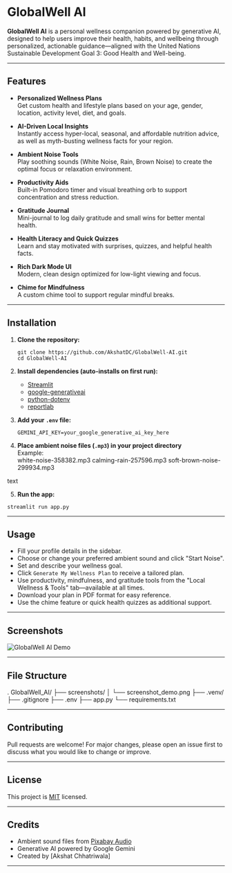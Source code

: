 # GlobalWell AI

**GlobalWell AI** is a personal wellness companion powered by generative AI, designed to help users improve their health, habits, and wellbeing through personalized, actionable guidance—aligned with the United Nations Sustainable Development Goal 3: Good Health and Well-being.

---

## Features

- **Personalized Wellness Plans**  
  Get custom health and lifestyle plans based on your age, gender, location, activity level, diet, and goals.

- **AI-Driven Local Insights**  
  Instantly access hyper-local, seasonal, and affordable nutrition advice, as well as myth-busting wellness facts for your region.

- **Ambient Noise Tools**  
  Play soothing sounds (White Noise, Rain, Brown Noise) to create the optimal focus or relaxation environment.

- **Productivity Aids**  
  Built-in Pomodoro timer and visual breathing orb to support concentration and stress reduction.

- **Gratitude Journal**  
  Mini-journal to log daily gratitude and small wins for better mental health.

- **Health Literacy and Quick Quizzes**  
  Learn and stay motivated with surprises, quizzes, and helpful health facts.

- **Rich Dark Mode UI**  
  Modern, clean design optimized for low-light viewing and focus.

- **Chime for Mindfulness**  
  A custom chime tool to support regular mindful breaks.

---

## Installation

1. **Clone the repository:**
    ```
    git clone https://github.com/AkshatDC/GlobalWell-AI.git
    cd GlobalWell-AI
    ```

2. **Install dependencies (auto-installs on first run):**
    - [Streamlit](https://www.streamlit.io/)
    - [google-generativeai](https://github.com/google/generative-ai-python)
    - [python-dotenv](https://pypi.org/project/python-dotenv/)
    - [reportlab](https://pypi.org/project/reportlab/)

3. **Add your `.env` file:**
    ```
    GEMINI_API_KEY=your_google_generative_ai_key_here
    ```

4. **Place ambient noise files (`.mp3`) in your project directory**  
   Example:  
white-noise-358382.mp3
calming-rain-257596.mp3
soft-brown-noise-299934.mp3

text

5. **Run the app:**
 ```
 streamlit run app.py
 ```

---

## Usage

- Fill your profile details in the sidebar.
- Choose or change your preferred ambient sound and click "Start Noise".
- Set and describe your wellness goal.
- Click `Generate My Wellness Plan` to receive a tailored plan.
- Use productivity, mindfulness, and gratitude tools from the "Local Wellness & Tools" tab—available at all times.
- Download your plan in PDF format for easy reference.
- Use the chime feature or quick health quizzes as additional support.

---

## Screenshots

![GlobalWell AI Demo](./screenshot_demo.png)

---

## File Structure

.
GlobalWell_AI/
├── screenshots/
│   └── screenshot_demo.png
├── .venv/
├── .gitignore
├── .env
├── app.py
└── requirements.txt


---

## Contributing

Pull requests are welcome! For major changes, please open an issue first to discuss what you would like to change or improve.

---

## License

This project is [MIT](LICENSE) licensed.

---

## Credits

- Ambient sound files from [Pixabay Audio](https://pixabay.com/music/)
- Generative AI powered by Google Gemini
- Created by [Akshat Chhatriwala]

---
